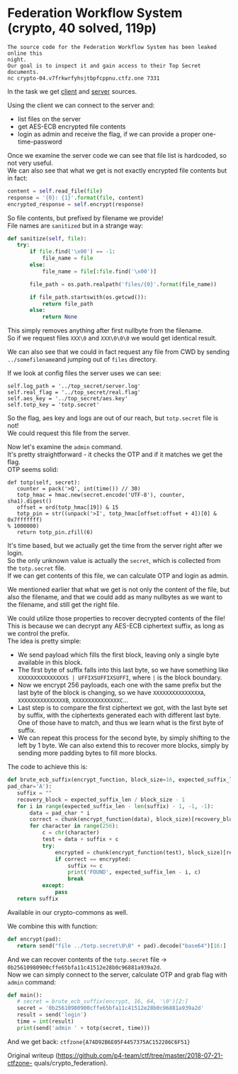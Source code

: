 # Federation Workflow System (crypto, 40 solved, 119p)

```  
The source code for the Federation Workflow System has been leaked online this
night.  
Our goal is to inspect it and gain access to their Top Secret documents.  
nc crypto-04.v7frkwrfyhsjtbpfcppnu.ctfz.one 7331  
```

In the task we get [client](client.py) and [server](server.py) sources.

Using the client we can connect to the server and:

- list files on the server  
- get AES-ECB encrypted file contents  
- login as admin and receive the flag, if we can provide a proper one-time-password

Once we examine the server code we can see that file list is hardcoded, so not
very useful.  
We can also see that what we get is not exactly encrypted file contents but in
fact:

```python  
content = self.read_file(file)  
response = '{0}: {1}'.format(file, content)  
encrypted_response = self.encrypt(response)  
```

So file contents, but prefixed by filename we provide!  
File names are `sanitized` but in a strange way:

```python  
def sanitize(self, file):  
   try:  
       if file.find('\x00') == -1:  
           file_name = file  
       else:  
           file_name = file[:file.find('\x00')]

       file_path = os.path.realpath('files/{0}'.format(file_name))

       if file_path.startswith(os.getcwd()):  
           return file_path  
       else:  
           return None  
```

This simply removes anything after first nullbyte from the filename.  
So if we request files `XXX\0` and `XXX\0\0\0` we would get identical result.

We can also see that we could in fact request any file from CWD by sending
`../somefilename`and jumping out of `files` directory.

If we look at config files the server uses we can see:

```  
self.log_path = '../top_secret/server.log'  
self.real_flag = '../top_secret/real.flag'  
self.aes_key = '../top_secret/aes.key'  
self.totp_key = 'totp.secret'  
```

So the flag, aes key and logs are out of our reach, but `totp.secret` file is
not!  
We could request this file from the server.

Now let's examine the `admin` command.  
It's pretty straightforward - it checks the OTP and if it matches we get the
flag.  
OTP seems solid:

```  
def totp(self, secret):  
   counter = pack('>Q', int(time()) // 30)  
   totp_hmac = hmac.new(secret.encode('UTF-8'), counter, sha1).digest()  
   offset = ord(totp_hmac[19]) & 15  
   totp_pin = str((unpack('>I', totp_hmac[offset:offset + 4])[0] & 0x7fffffff)
% 1000000)  
   return totp_pin.zfill(6)  
```

It's time based, but we actually get the time from the server right after we
login.  
So the only unknown value is actually the `secret`, which is collected from
the `totp.secret` file.  
If we can get contents of this file, we can calculate OTP and login as admin.

We mentioned earlier that what we get is not only the content of the file, but
also the filename, and that we could add as many nullbytes as we want to the
filename, and still get the right file.

We could utilize those properties to recover decrypted contents of the file!  
This is because we can decrypt any AES-ECB ciphertext suffix, as long as we
control the prefix.  
The idea is pretty simple:

- We send payload which fills the first block, leaving only a single byte available in this block.  
- The first byte of suffix falls into this last byte, so we have something like `XXXXXXXXXXXXXXXS | UFFIXSUFFIXSUFFI`, where `|` is the block boundary.  
- Now we encrypt 256 payloads, each one with the same prefix but the last byte of the block is changing, so we have `XXXXXXXXXXXXXXXA`, `XXXXXXXXXXXXXXXB`, `XXXXXXXXXXXXXXXC`...  
- Last step is to compare the first ciphertext we got, with the last byte set by suffix, with the ciphertexts generated each with different last byte. One of those have to match, and thus we learn what is the first byte of suffix.  
- We can repeat this process for the second byte, by simply shifting to the left by 1 byte. We can also extend this to recover more blocks, simply by sending more padding bytes to fill more blocks.

The code to achieve this is:

```python  
def brute_ecb_suffix(encrypt_function, block_size=16, expected_suffix_len=32,
pad_char='A'):  
   suffix = ""  
   recovery_block = expected_suffix_len / block_size - 1  
   for i in range(expected_suffix_len - len(suffix) - 1, -1, -1):  
       data = pad_char * i  
       correct = chunk(encrypt_function(data), block_size)[recovery_block]  
       for character in range(256):  
           c = chr(character)  
           test = data + suffix + c  
           try:  
               encrypted = chunk(encrypt_function(test), block_size)[recovery_block]  
               if correct == encrypted:  
                   suffix += c  
                   print('FOUND', expected_suffix_len - i, c)  
                   break  
           except:  
               pass  
   return suffix  
```

Available in our crypto-commons as well.

We combine this with function:

```python  
def encrypt(pad):  
   return send("file ../totp.secret\0\0" + pad).decode("base64")[16:]  
```

And we can recover contents of the `totp.secret` file ->
`0b25610980900cffe65bfa11c41512e28b0c96881a939a2d`.  
Now we can simply connect to the server, calculate OTP and grab flag with
`admin` command:

```python  
def main():  
   # secret = brute_ecb_suffix(encrypt, 16, 64, '\0')[2:]  
   secret = '0b25610980900cffe65bfa11c41512e28b0c96881a939a2d'  
   result = send('login')  
   time = int(result)  
   print(send('admin ' + totp(secret, time)))  
```

And we get back: `ctfzone{A74D92B6E05F4457375AC152286C6F51}`  

Original writeup
(https://github.com/p4-team/ctf/tree/master/2018-07-21-ctfzone-
quals/crypto_federation).